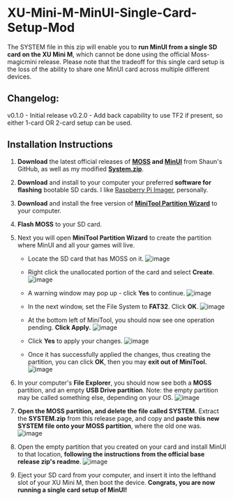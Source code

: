 # XU-Mini-M-MinUI-Single-Card-Setup-Mod

The SYSTEM file in this zip will enable you to **run MinUI from a single SD card on the XU Mini M**, which cannot be done using the official Moss-magicmini release. Please note that the tradeoff for this single card setup is the loss of the ability to share one MinUI card across multiple different devices.

## Changelog:

v0.1.0 - Initial release
v0.2.0 - Add back capability to use TF2 if present, so either 1-card OR 2-card setup can be used.

## Installation Instructions
1. **Download** the latest official releases of **[MOSS](https://github.com/shauninman/Moss-magicmini/releases/latest) and [MinUI](https://github.com/shauninman/MinUI/releases/latest)** from Shaun's GitHub, as well as my modified **[System.zip](https://github.com/ryanmsartor/XU-Mini-M-MinUI-Single-Card-Setup-Mod/releases/download/v0.1.0/SYSTEM.zip)**.

2. **Download** and install to your computer your preferred **software for flashing** bootable SD cards. I like [Raspberry Pi Imager](https://www.raspberrypi.com/software/), personally.

3. **Download** and install the free version of **[MiniTool Partition Wizard](https://cdn2.minitool.com/?p=pw&e=pw-free)** to your computer.

4. **Flash MOSS** to your SD card.

5. Next you will open **MiniTool Partition Wizard** to create the partition where MinUI and all your games will live.

    - Locate the SD card that has MOSS on it. 
![image](https://github.com/user-attachments/assets/9de5c70c-ef1b-44a5-9c0f-da9910792a62)

    - Right click the unallocated portion of the card and select **Create**.
![image](https://github.com/user-attachments/assets/77ea5555-9d35-45c3-9690-455d7359fa8e)

    - A warning window may pop up - click **Yes** to continue. 
![image](https://github.com/user-attachments/assets/9d454c99-c208-4f5b-a5bd-99612d53795a)

    - In the next window, set the File System to **FAT32**. Click **OK**.
![image](https://github.com/user-attachments/assets/c60b5ffd-d38f-40e2-8759-5bc7cf215757)

    - At the bottom left of MiniTool, you should now see one operation pending. **Click Apply.**
![image](https://github.com/user-attachments/assets/9e37961b-00d7-45f6-945e-a538387542bf)

    - Click **Yes** to apply your changes.
![image](https://github.com/user-attachments/assets/a5777814-cf1d-4b78-bf62-af7d95fac6c3)

    - Once it has successfully applied the changes, thus creating the partition, you can click **OK**, then you may **exit out of MiniTool.**
![image](https://github.com/user-attachments/assets/d75c72b7-5ee2-42b0-af87-3f25427b107c)

6. In your computer's **File Explorer**, you should now see both a **MOSS** partition, and an empty **USB Drive partition**. Note: the empty partition may be called something else, depending on your OS. 
![image](https://github.com/user-attachments/assets/1778a323-6587-4c48-a5c8-4655c68bb228)

7. **Open the MOSS partition, and delete the file called SYSTEM.** Extract the **SYSTEM.zip** from this release page, and copy and **paste this new SYSTEM file onto your MOSS partition**, where the old one was.
![image](https://github.com/user-attachments/assets/635b362c-806d-4bbc-b914-b45071a4d2c0)

8. Open the empty partition that you created on your card and install MinUI to that location, **following the instructions from the official base release zip's readme**.
![image](https://github.com/user-attachments/assets/2ac62f52-2aa4-4abf-969a-db445b691a16)

9. Eject your SD card from your computer, and insert it into the lefthand slot of your XU Mini M, then boot the device. **Congrats, you are now running a single card setup of MinUI!**
